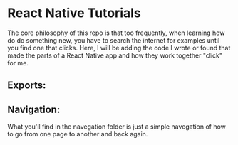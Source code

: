 React Native Tutorials
=======================
The core philosophy of this repo is that too frequently, when learning how do do something new, you have to search
the internet for examples until you find one that clicks. Here, I will be adding the code I wrote or found that made
the parts of a React Native app and how they work together "click" for me.

## Exports:

## Navigation: 
What you'll find in the navegation folder is just a simple navegation of how to go from one page to another and back again.




